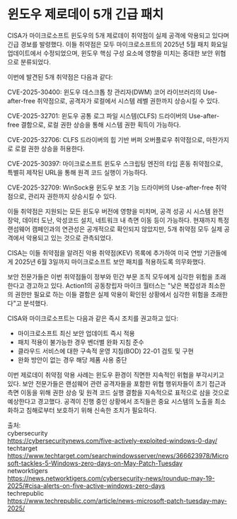 # 윈도우 제로데이 5개 긴급 패치

CISA가 마이크로소프트 윈도우의 5개 제로데이 취약점이 실제 공격에 악용되고 있다며 긴급 경보를 발령했다. 이들 취약점은 모두 마이크로소프트의 2025년 5월 패치 화요일 업데이트에서 수정되었으며, 윈도우 핵심 구성 요소에 영향을 미치는 중대한 보안 위협으로 분류되었다.

이번에 발견된 5개 취약점은 다음과 같다:

CVE-2025-30400: 윈도우 데스크톱 창 관리자(DWM) 코어 라이브러리의 Use-after-free 취약점으로, 공격자가 로컬에서 시스템 레벨 권한까지 상승시킬 수 있다.

CVE-2025-32701: 윈도우 공통 로그 파일 시스템(CLFS) 드라이버의 Use-after-free 결함으로, 로컬 권한 상승을 통해 시스템 권한 획득이 가능하다.

CVE-2025-32706: CLFS 드라이버의 힙 기반 버퍼 오버플로우 취약점으로, 마찬가지로 로컬 권한 상승을 허용한다.

CVE-2025-30397: 마이크로소프트 윈도우 스크립팅 엔진의 타입 혼동 취약점으로, 특별히 제작된 URL을 통해 원격 코드 실행이 가능하다.

CVE-2025-32709: WinSock용 윈도우 보조 기능 드라이버의 Use-after-free 취약점으로, 관리자 권한까지 상승시킬 수 있다.

이들 취약점은 지원되는 모든 윈도우 버전에 영향을 미치며, 공격 성공 시 시스템 완전 장악, 데이터 도난, 악성코드 설치, 네트워크 내 측면 이동 등이 가능하다. 현재까지 특정 랜섬웨어 캠페인과의 연관성은 공개적으로 확인되지 않았지만, 5개 취약점 모두 실제 공격에서 악용되고 있는 것으로 관측되었다.

CISA는 이들 취약점을 알려진 악용 취약점(KEV) 목록에 추가하여 미국 연방 기관들에게 2025년 6월 3일까지 마이크로소프트 보안 패치를 적용하도록 의무화했다.

보안 전문가들은 이번 취약점들이 정부와 민간 부문 조직 모두에게 심각한 위험을 초래한다고 경고하고 있다. Action1의 공동창립자 마이크 월터스는 "낮은 복잡성과 최소한의 권한만 필요로 하는 이들 결함은 실제 악용이 확인된 상황에서 심각한 위험을 초래한다"고 분석했다.

CISA와 마이크로소프트는 다음과 같은 즉시 조치를 권고하고 있다:
- 마이크로소프트 최신 보안 업데이트 즉시 적용
- 패치 적용이 불가능한 경우 벤더별 완화 지침 준수
- 클라우드 서비스에 대한 구속적 운영 지침(BOD) 22-01 검토 및 구현
- 완화 방안이 없는 경우 해당 제품 사용 중단

이번 제로데이 취약점 악용 사례는 윈도우 환경이 직면한 지속적인 위협을 부각시키고 있다. 보안 전문가들은 랜섬웨어 관련 공격자들을 포함한 위협 행위자들이 초기 접근과 측면 이동을 위해 권한 상승 및 원격 코드 실행 결함을 지속적으로 표적으로 삼을 것으로 예상한다고 경고했다. 공격이 진행 중인 상황에서 조직들은 중요 시스템의 노출을 최소화하고 침해로부터 보호하기 위해 신속한 조치가 필요하다.

출처:<br>
cybersecurity<br>
https://cybersecuritynews.com/five-actively-exploited-windows-0-day/<br>
techtarget<br>
https://www.techtarget.com/searchwindowsserver/news/366623978/Microsoft-tackles-5-Windows-zero-days-on-May-Patch-Tuesday<br>
networktigers<br>
https://news.networktigers.com/cybersecurity-news/roundup-may-19-2025/#cisa-alerts-on-five-active-windows-zero-days<br>
techrepublic<br>
https://www.techrepublic.com/article/news-microsoft-patch-tuesday-may-2025/<br>
